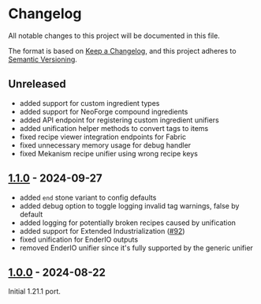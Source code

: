 # Changelog

All notable changes to this project will be documented in this file.

The format is based on [Keep a Changelog],
and this project adheres to [Semantic Versioning].

## Unreleased

- added support for custom ingredient types
- added support for NeoForge compound ingredients
- added API endpoint for registering custom ingredient unifiers
- added unification helper methods to convert tags to items
- fixed recipe viewer integration endpoints for Fabric
- fixed unnecessary memory usage for debug handler
- fixed Mekanism recipe unifier using wrong recipe keys

## [1.1.0] - 2024-09-27

- added `end` stone variant to config defaults
- added debug option to toggle logging invalid tag warnings, false by default
- added logging for potentially broken recipes caused by unification
- added support for Extended Industrialization ([#92](https://github.com/AlmostReliable/almostunified/pull/92))
- fixed unification for EnderIO outputs
- removed EnderIO unifier since it's fully supported by the generic unifier

## [1.0.0] - 2024-08-22

Initial 1.21.1 port.

<!-- Links -->
[keep a changelog]: https://keepachangelog.com/en/1.0.0/
[semantic versioning]: https://semver.org/spec/v2.0.0.html

<!-- Versions -->
[1.1.0]: https://github.com/AlmostReliable/almostunified/releases/tag/v1.21.1-1.1.0
[1.0.0]: https://github.com/AlmostReliable/almostunified/releases/tag/v1.21.1-1.0.0
